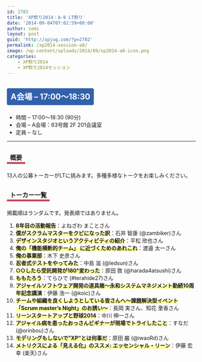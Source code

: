 ```yaml
---
id: 2782
title: 'XP祭り2014：A-8 LT祭り'
date: '2014-09-04T07:02:59+00:00'
author: semi
layout: post
guid: 'http://xpjug.com/?p=2782'
permalink: /xp2014-session-a8/
image: /wp-content/uploads/2014/09/xp2014-a8-icon.png
categories:
    - XP祭り2014
    - XP祭り2014セッション
---
```


## <span style="color:#FFFFFF; background-color:#3261AB; margin:0 0 30px 0; padding:10px 10px; border-radius:4px; line-height:2.5;">A会場 – 17:00〜18:30</span>

- 時間 – 17:00〜18:30 (90分)
- 会場 – A会場：63号館 2F 201会議室
- 定員 – なし

---

### <span style="margin:0 0 10px 0; padding:2px 8px; border-width:0 0 5px 0; border-color:#C6485B; border-style:solid; line-height:2.5;">概要</span>

13人の公募トーカーがLTに挑みます。多種多様なトークをお楽しみください。

### <span style="margin:0 0 10px 0; padding:2px 8px; border-width:0 0 5px 0; border-color:#C6485B; border-style:solid; line-height:2.5;">トーカー一覧</span>

掲載順はランダムです。発表順ではありません。

1. <span style="font-weight:bold; background:linear-gradient(transparent 40%, #ff9 40%);">8年目の活動報告</span>：よねざわ まことさん
2. <span style="font-weight:bold; background:linear-gradient(transparent 40%, #ff9 40%);">僕がスクラムマスターをクビになった訳</span>：石井 智康 (@zambiker)さん
3. <span style="font-weight:bold; background:linear-gradient(transparent 40%, #ff9 40%);">デザインスタジオというアクティビティの紹介</span>：平松 欣也さん
4. <span style="font-weight:bold; background:linear-gradient(transparent 40%, #ff9 40%);">俺の「機能横断的チーム」 に近づくためのあれこれ</span>：渡邉 太一さん
5. <span style="font-weight:bold; background:linear-gradient(transparent 40%, #ff9 40%);">俺の事業部</span>：木下 史彦さん
6. <span style="font-weight:bold; background:linear-gradient(transparent 40%, #ff9 40%);">忍者式テストをやってみた</span>：中島 滋 (@ledsun)さん
7. <span style="font-weight:bold; background:linear-gradient(transparent 40%, #ff9 40%);">○○したら受託開発が180°変わった</span>：原田 敦 (@harada4atsushi)さん
8. <span style="font-weight:bold; background:linear-gradient(transparent 40%, #ff9 40%);">ももたろう</span>：てらひで (#terahide27)さん
9. <span style="font-weight:bold; background:linear-gradient(transparent 40%, #ff9 40%);">アジャイルソフトウェア開発の道具箱～永和システムマネジメント勤続10周年記念講演</span>：伊藤 浩一 (@koic)さん
10. <span style="font-weight:bold; background:linear-gradient(transparent 40%, #ff9 40%);">チームや組織を良くしようとしている皆さんへ〜課題解決型イベント「Scrum master’s Night」のお誘い〜</span>：長岡 実さん、知花 里香さん
11. <span style="font-weight:bold; background:linear-gradient(transparent 40%, #ff9 40%);">リーンスタートアップと野球2014</span>：中川 伸一さん
12. <span style="font-weight:bold; background:linear-gradient(transparent 40%, #ff9 40%);">アジャイル病を患ったおっさんビギナーが現場でトライしたこと</span>：すなだ (@orinbou)さん
13. <span style="font-weight:bold; background:linear-gradient(transparent 40%, #ff9 40%);">モデリングもしないで”XP”とは何事だ</span>：原田 巌 (@iwaoRd)さん
14. <span style="font-weight:bold; background:linear-gradient(transparent 40%, #ff9 40%);">メトリクスによる「見える化」のススメ: エッセンシャル・リーン</span>：伊藤 宏幸 (楽天)さん